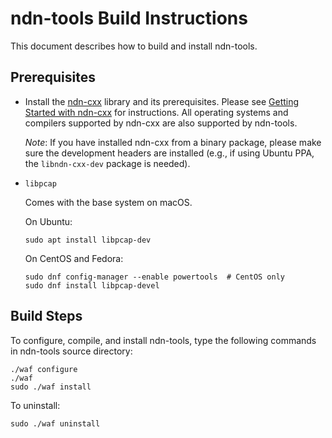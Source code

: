 # ndn-tools Build Instructions

This document describes how to build and install ndn-tools.

## Prerequisites

- Install the [ndn-cxx](https://named-data.net/doc/ndn-cxx/current/) library and its prerequisites.
  Please see [Getting Started with ndn-cxx](https://named-data.net/doc/ndn-cxx/current/INSTALL.html)
  for instructions.
  All operating systems and compilers supported by ndn-cxx are also supported by ndn-tools.

  *Note*: If you have installed ndn-cxx from a binary package, please make sure the development
  headers are installed (e.g., if using Ubuntu PPA, the `libndn-cxx-dev` package is needed).

- `libpcap`

  Comes with the base system on macOS.

  On Ubuntu:

      sudo apt install libpcap-dev

  On CentOS and Fedora:

      sudo dnf config-manager --enable powertools  # CentOS only
      sudo dnf install libpcap-devel

## Build Steps

To configure, compile, and install ndn-tools, type the following commands
in ndn-tools source directory:

    ./waf configure
    ./waf
    sudo ./waf install

To uninstall:

    sudo ./waf uninstall

